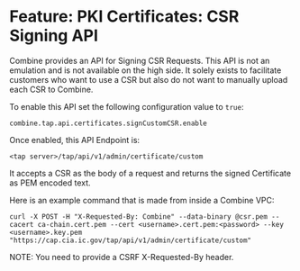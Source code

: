 # Feature: PKI Certificates: CSR Signing API

Combine provides an API for Signing CSR Requests. This API is not an emulation and is not available on the high side. It solely exists to facilitate customers who want to use a CSR but also do not want to manually upload each CSR to Combine.

To enable this API set the following configuration value to `true`:

`combine.tap.api.certificates.signCustomCSR.enable`

Once enabled, this API Endpoint is:

`<tap server>/tap/api/v1/admin/certificate/custom`

It accepts a CSR as the body of a request and returns the signed Certificate as PEM encoded text.

Here is an example command that is made from inside a Combine VPC:

`curl -X POST -H "X-Requested-By: Combine" --data-binary @csr.pem --cacert ca-chain.cert.pem --cert <username>.cert.pem:<password> --key <username>.key.pem "https://cap.cia.ic.gov/tap/api/v1/admin/certificate/custom"`

NOTE: You need to provide a CSRF X-Requested-By header.